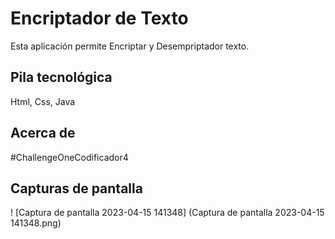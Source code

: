 # Encriptador de Texto

Esta aplicación permite Encriptar y Desempriptador texto.


## Pila tecnológica

Html, Css, Java

## Acerca de

#ChallengeOneCodificador4

## Capturas de pantalla

! [Captura de pantalla 2023-04-15 141348] (Captura de pantalla 2023-04-15 141348.png)





